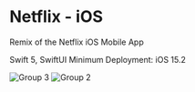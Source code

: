 # Netflix - iOS

Remix of the Netflix iOS Mobile App

Swift 5, SwiftUI
Minimum Deployment: iOS 15.2

![Group 3](https://user-images.githubusercontent.com/36863375/214404205-e67860f5-3888-49cf-b774-7599a82dd9c1.png)
![Group 2](https://user-images.githubusercontent.com/36863375/214404222-7c472f3c-ba61-4d5f-80bd-16cf13da6913.png)
